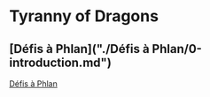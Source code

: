 # Tyranny of Dragons

## [Défis à Phlan]("./Défis à Phlan/0-introduction.md")

[Défis à Phlan]("defis-a-phlan/0-introduction")